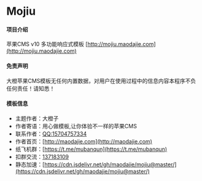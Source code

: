 # Mojiu

#### 项目介绍
苹果CMS v10 多功能响应式模板 [http://mojiu.maodajie.com](http://mojiu.maodajie.com)

#### 免责声明
大橙苹果CMS模板无任何内置数据，对用户在使用过程中的信息内容本程序不负任何责任！请知悉！

#### 模板信息
- 主题作者：大橙子
- 作者寄语：用心做模板,让你体验不一样的苹果CMS
- 联系作者：[QQ:15704757334](http://wpa.qq.com/msgrd?v=3&uin=1570457334&site=qq&menu=yes)
- 作者首页：[http://maodajie.com](http://maodajie.com)
- 纸飞机群：[https://t.me/mubanqun](https://t.me/mubanqun)
- 扣群交流：[137183109](https://jq.qq.com/?_wv=1027&k=5Cpumac)
- 静态加速：[https://cdn.jsdelivr.net/gh/maodajie/mojiu@master/](https://cdn.jsdelivr.net/gh/maodajie/mojiu@master/)
